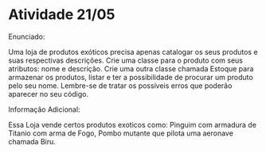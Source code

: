 # Atividade 21/05

Enunciado:

Uma loja de produtos exóticos precisa apenas catalogar os seus produtos e suas respectivas descrições. Crie uma classe para o produto com seus atributos: nome e descrição. Crie uma outra classe chamada Estoque para armazenar os produtos, listar e ter a possibilidade de procurar um produto pelo seu nome. Lembre-se de tratar os possíveis erros que poderão aparecer no seu código.

Informação Adicional:

Essa Loja vende certos produtos exoticos como: Pinguim com armadura de Titanio com arma de Fogo, Pombo mutante que pilota uma aeronave chamada Biru.

